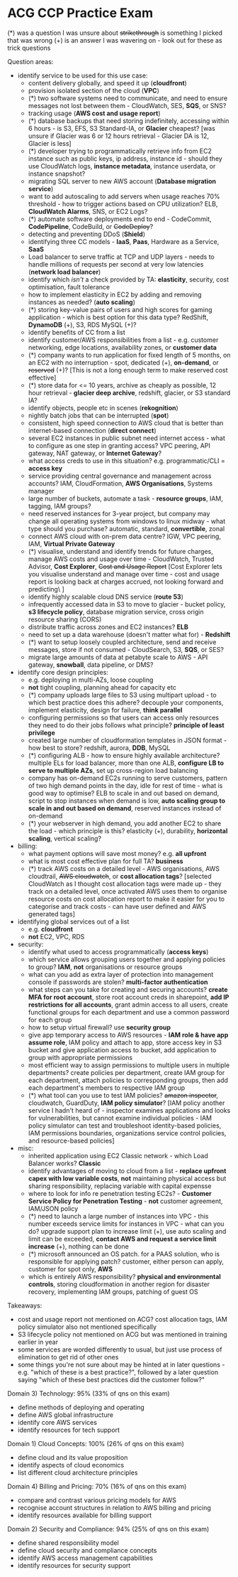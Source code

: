 # ACG CCP Practice Exam

(\*) was a question I was unsure about
~~strikethrough~~ is something I picked that was wrong
(+) is an answer I was wavering on - look out for these as trick questions

Question areas:
- identify service to be used for this use case:
	- content delivery globally, and speed it up (**cloudfront**)
	- provision isolated section of the cloud (**VPC**)
	- (\*) two software systems need to communicate, and need to ensure messages not lost between them - CloudWatch, SES, **SQS**, or SNS?
	- tracking usage (**AWS cost and usage report**)
	- (\*) database backups that need storing indefinitely, accessing within 6 hours - is S3, EFS, S3 Standard-IA, or **Glacier** cheapest? \[was unsure if Glacier was 6 or 12 hours retrieval - Glacier DA is 12, Glacier is less\]
	- (\*) developer trying to programmatically retrieve info from EC2 instance such as public keys, ip address, instance id - should they use CloudWatch logs, **instance metadata**, instance userdata, or instance snapshot?
	- migrating SQL server to new AWS account (**Database migration service**)
	- want to add autoscaling to add servers when usage reaches 70% threshold - how to trigger actions based on CPU utilization? ELB, **CloudWatch Alarms**, SNS, or EC2 Logs?
	- (\*) automate software deployments end to end - CodeCommit, **CodePipeline**, CodeBuild, or ~~CodeDeploy~~?
	- detecting and preventing DDoS (**Shield**)
	- identifying three CC models - **IaaS**, **Paas**, Hardware as a Service, **SaaS**
	- Load balancer to serve traffic at TCP and UDP layers - needs to handle millions of requests per second at very low latencies (**network load balancer**)
	- identify which *isn't* a check provided by TA: **elasticity**, security, cost optimisation, fault tolerance
	- how to implement elasticity in EC2 by adding and removing instances as needed? (**auto scaling**)
	- (\*) storing key-value pairs of users and high scores for gaming application - which is best option for this data type? RedShift, **DynamoDB** (+), S3, RDS MySQL (+)?
	- identify benefits of CC from a list
	- identify customer/AWS responsibilities from a list - e.g. customer networking, edge locations, availability zones, or **customer data**
	- (\*) company wants to run application for fixed length of 5 months, on an EC2 with no interruption - spot, dedicated (+), **on-demand**, or ~~reserved~~ (+)? \[This is not a long enough term to make reserved cost effective\]
	- (\*) store data for <= 10 years, archive as cheaply as possible, 12 hour retrieval - **glacier deep archive**, redshift, glacier, or S3 standard IA?
	- identify objects, people etc in scenes (**rekognition**)
	- nightly batch jobs that can be interrupted (**spot**)
	- consistent, high speed connection to AWS cloud that is better than internet-based connection (**direct connect**)
	- several EC2 instances in public subnet need internet access - what to configure as one step in granting access? VPC peering, API gateway, NAT gateway, or **Internet Gateway**?
	- what access creds to use in this situation? e.g. programmatic/CLI = **access key**
	- service providing central governance and management across accounts? IAM, CloudFormation, **AWS Organisations**, Systems manager
	- large number of buckets, automate a task - **resource groups**, IAM, tagging, IAM groups?
	- need reserved instances for 3-year project, but company may change all operating systems from windows to linux midway - what type should you purchase? automatic, standard, **convertible**, zonal
	- connect AWS cloud with on-prem data centre? IGW, VPC peering, IAM, **Virtual Private Gateway**
	- (\*) visualise, understand and identify trends for future charges, manage AWS costs and usage over time - CloudWatch, Trusted Advisor, **Cost Explorer**, ~~Cost and Usage Report~~ \[Cost Explorer lets you visualise understand and manage over time - cost and usage report is looking back at charges accrued, not looking forward and predicting\ ]
	- identify highly scalable cloud DNS service (**route 53**)
	- infrequently accessed data in S3 to move to glacier - bucket policy, **s3 lifecycle policy**, database migration service, cross origin resource sharing (CORS)
	- distribute traffic across zones and EC2 instances? **ELB**
	- need to set up a data warehouse (doesn't matter what for) - **Redshift**
	- (\*) want to setup loosely coupled architecture, send and receive messages, store if not consumed - CloudSearch, S3, **SQS**, or SES?
	- migrate large amounts of data at petabyte scale to AWS - API gateway, **snowball**, data pipeline, or DMS?
- identify core design principles:
	- e.g. deploying in multi-AZs, loose coupling
	- **not** tight coupling, planning ahead for capacity etc
	- (\*) company uploads large files to S3 using multipart upload - to which best practice does this adhere? decouple your components, implement elasticity, design for failure, **think parallel**
	- configuring permissions so that users can access only resources they need to do their jobs follows what principle? **principle of least privilege**
	- created large number of cloudformation templates in JSON format - how best to store? redshift, aurora, **DDB**, MySQL
	- (\*) configuring ALB -  how to ensure highly available architecture? multiple ELs for load balancer, more than one ALB, **configure LB to serve to multiple AZs**, set up cross-region load balancing
	- company has on-demand EC2s running to serve customers, pattern of two high demand points in the day, idle for rest of time - what is good way to optimise? ELB to scale in and out based on demand, script to stop instances when demand is low, **auto scaling group to scale in and out based on demand**, reserved instances instead of on-demand
	- (\*) your webserver in high demand, you add another EC2 to share the load - which principle is this? elasticity (+), durability, **horizontal scaling**, vertical scaling?
- billing:
	- what payment options will save most money? e.g. **all upfront**
	- what is most cost effective plan for full TA? **business**
	- (\*) track AWS costs on a detailed level - AWS organisations, AWS cloudtrail, ~~AWS cloudwatch~~, or **cost allocation tags**? \[selected CloudWatch as I thought cost allocation tags were made up - they track on a detailed level, once activated AWS uses them to organise resource costs on cost allocation report to make it easier for you to categorise and track costs - can have user defined and AWS generated tags\]
- identifying global services out of a list
	- e.g. **cloudfront**
	- **not** EC2, VPC, RDS
- security:
	- identify what used to access programmatically (**access keys**)
	- which service allows grouping users together and applying policies to group? **IAM**, **not** organisations or resource groups
	- what can you add as extra layer of protection into management console if passwords are stolen? **multi-factor authentication**
	- what steps can you take for creating and securing accounts? **create MFA for root account**, store root account creds in sharepoint, **add IP restrictions for all accounts**, grant admin access to all users, create functional groups for each department and use a common password for each group
	- how to setup virtual firewall? use **security group**
	- give app temporary access to AWS resources - **IAM role & have app assume role**, IAM policy and attach to app, store access key in S3 bucket and give application access to bucket, add application to group with appropriate permissions
	- most efficient way to assign permissions to multiple users in multiple departments? create policies per department, create IAM group for each department, attach policies to corresponding groups, then add each department's members to respective IAM group
	- (\*) what tool can you use to test IAM policies? ~~amazon inspector~~, cloudwatch, GuardDuty, **IAM policy simulator**? \[IAM policy another service I hadn't heard of - inspector examines applications and looks for vulnerabilities, but cannot examine individual policies - IAM policy simulator can test and troubleshoot identity-based policies, IAM permissions boundaries, organizations service control policies, and resource-based policies\]
- misc:
	- inherited application using EC2 Classic network - which Load Balancer works? **Classic**
	- identify advantages of moving to cloud from a list - **replace upfront capex with low variable costs**, **not** maintaining physical access but sharing responsibility, replacing variable with capital expensse
	- where to look for info re penetration testing EC2s? - **Customer Service Policy for Penetration Testing** - **not** customer agreement, IAM/JSON policy
	- (\*) need to launch a large number of instances into VPC - this number exceeds service limits for instances in VPC - what can you do? upgrade support plan to increase limit (+), use auto scaling and limit can be exceeded, **contact AWS and request a service limit increase** (+), nothing can be done
	- (\*) microsoft announced an OS patch. for a PAAS solution, who is responsible for applying patch? customer, either person can apply, customer for spot only, **AWS**
	- which is entirely AWS responsibility? **physical and environmental controls**, storing cloudformation in another region for disaster recovery, implementing IAM groups, patching of guest OS

Takeaways:
- cost and usage report not mentioned on ACG? cost allocation tags, IAM policy simulator also not mentioned specifically
- S3 lifecycle policy not mentioned on ACG but was mentioned in training earlier in year
- some services are worded differently to usual, but just use process of elimination to get rid of other ones
- some things you're not sure about may be hinted at in later questions - e.g. "which of these is a best practice?", followed by a later question saying "which of these best practices did the customer follow?"

Domain 3) Technology: 95% (33% of qns on this exam)
- define methods of deploying and operating
- define AWS global infrastructure
- identify core AWS services
- identify resources for tech support

Domain 1) Cloud Concepts: 100% (26% of qns on this exam)
- define cloud and its value proposition
- identify aspects of cloud economics
- list different cloud architecture principles

Domain 4) Billing and Pricing: 70% (16% of qns on this exam)
- compare and contrast various pricing models for AWS
- recognise account structures in relation to AWS billing and pricing
- identify resources available for billing support

Domain 2) Security and Compliance: 94% (25% of qns on this exam)
- define shared responsibility model
- define cloud security and compliance concepts
- identify AWS access management capabilities
- identify resources for security support